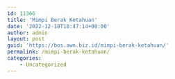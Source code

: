 ```yaml
---
id: 11366
title: 'Mimpi Berak Ketahuan'
date: '2022-12-18T18:47:14+00:00'
author: admin
layout: post
guid: 'https://bos.awn.biz.id/mimpi-berak-ketahuan/'
permalink: /mimpi-berak-ketahuan/
categories:
    - Uncategorized
---
```



